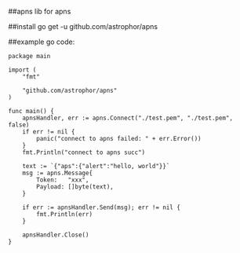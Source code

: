 ##apns
lib for apns

##install
go get -u github.com/astrophor/apns

##example
go code:

```
package main

import (
	"fmt"

	"github.com/astrophor/apns"
)

func main() {
	apnsHandler, err := apns.Connect("./test.pem", "./test.pem", false)
	if err != nil {
		panic("connect to apns failed: " + err.Error())
	}
	fmt.Println("connect to apns succ")

	text := `{"aps":{"alert":"hello, world"}}`
	msg := apns.Message{
		Token:   "xxx",
		Payload: []byte(text),
	}

	if err := apnsHandler.Send(msg); err != nil {
		fmt.Println(err)
	}

	apnsHandler.Close()
}
```

